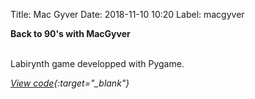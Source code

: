 Title: Mac Gyver
Date: 2018-11-10 10:20
Label: macgyver

**Back to 90's with MacGyver**

<br/>
Labirynth game developped with Pygame.

*[View code](https://github.com/cmigazzi/P3_macgyver){:target="_blank"}*
